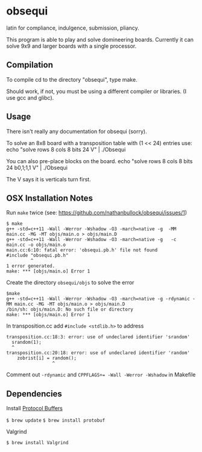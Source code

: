 # obsequi 

latin for compliance, indulgence, submission, pliancy.

This program is able to play and solve domineering boards.
Currently it can solve 9x9 and larger boards with a single processor.

## Compilation

To compile cd to the directory "obsequi", type make.

Should work, if not, you must be using a different compiler or
libraries. (I use gcc and glibc).

## Usage

There isn't really any documentation for obsequi (sorry).

To solve an 8x8 board with a transposition table with (1 << 24) entries use:
echo "solve rows 8 cols 8 bits 24 V" | ./Obsequi

You can also pre-place blocks on the board.
echo "solve rows 8 cols 8 bits 24 b0,1;1,1 V" | ./Obsequi

The V says it is verticals turn first.

## OSX Installation Notes

Run `make` twice (see: https://github.com/nathanbullock/obsequi/issues/1)

```
$ make
g++ -std=c++11 -Wall -Werror -Wshadow -O3 -march=native -g  -MM main.cc -MG -MT objs/main.o > objs/main.D
g++ -std=c++11 -Wall -Werror -Wshadow -O3 -march=native -g   -c main.cc -o objs/main.o
main.cc:6:10: fatal error: 'obsequi.pb.h' file not found
#include "obsequi.pb.h"
         ^
1 error generated.
make: *** [objs/main.o] Error 1
```

Create the directory `obsequi/objs` to solve the error 

```
$make
g++ -std=c++11 -Wall -Werror -Wshadow -O3 -march=native -g -rdynamic -MM main.cc -MG -MT objs/main.o > objs/main.D
/bin/sh: objs/main.D: No such file or directory
make: *** [objs/main.o] Error 1
```

In transposition.cc add `#include <stdlib.h>` to address 

```
transposition.cc:18:3: error: use of undeclared identifier 'srandom'
  srandom(1);
  ^
transposition.cc:20:18: error: use of undeclared identifier 'random'
    zobrist[i] = random();
                 ^
```

Comment out `-rdynamic` and `CPPFLAGS+= -Wall -Werror -Wshadow` in Makefile

## Dependencies

Install [Protocol Buffers](http://brewformulas.org/Protobuf)

`$ brew update`
`$ brew install protobuf` 

Valgrind 

`$ brew install Valgrind`